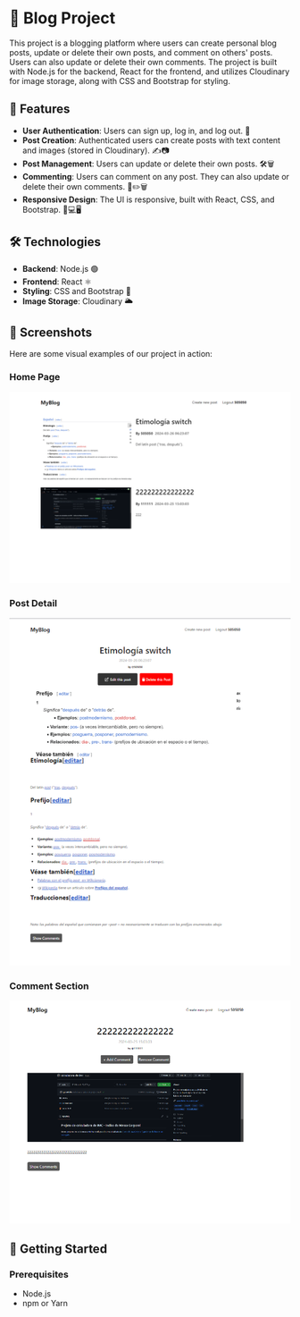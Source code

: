 # 📝 Blog Project

This project is a blogging platform where users can create personal blog posts, update or delete their own posts, and comment on others' posts. Users can also update or delete their own comments. The project is built with Node.js for the backend, React for the frontend, and utilizes Cloudinary for image storage, along with CSS and Bootstrap for styling.

## 🚀 Features

- **User Authentication**: Users can sign up, log in, and log out. 🔐
- **Post Creation**: Authenticated users can create posts with text content and images (stored in Cloudinary). ✍️📷
- **Post Management**: Users can update or delete their own posts. 🛠️🗑️
- **Commenting**: Users can comment on any post. They can also update or delete their own comments. 💬✏️🗑️
- **Responsive Design**: The UI is responsive, built with React, CSS, and Bootstrap. 📱💻🖥️

## 🛠 Technologies

- **Backend**: Node.js 🟢
- **Frontend**: React ⚛️
- **Styling**: CSS and Bootstrap 🎨
- **Image Storage**: Cloudinary 🌥️

## 📸 Screenshots

Here are some visual examples of our project in action:

### Home Page
![Home Page](/Frontend/img/Navbar.png "Home Page View")

### Post Detail
![Post Detail](/Frontend/img/SinglePost.png "Post Detail View")

### Comment Section
![Comment Section](/Frontend/img/PostOtherPersonView.png "Comment Section View")


## 🏁 Getting Started
 
### Prerequisites
- Node.js
- npm or Yarn
